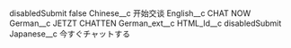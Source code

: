 <?xml version="1.0" encoding="UTF-8"?>
<CustomMetadata xmlns="http://soap.sforce.com/2006/04/metadata" xmlns:xsi="http://www.w3.org/2001/XMLSchema-instance" xmlns:xsd="http://www.w3.org/2001/XMLSchema">
    <label>disabledSubmit</label>
    <protected>false</protected>
    <values>
        <field>Chinese__c</field>
        <value xsi:type="xsd:string">开始交谈</value>
    </values>
    <values>
        <field>English__c</field>
        <value xsi:type="xsd:string">CHAT NOW</value>
    </values>
    <values>
        <field>German__c</field>
        <value xsi:type="xsd:string">JETZT CHATTEN</value>
    </values>
    <values>
        <field>German_ext__c</field>
        <value xsi:nil="true"/>
    </values>
    <values>
        <field>HTML_Id__c</field>
        <value xsi:type="xsd:string">disabledSubmit</value>
    </values>
    <values>
        <field>Japanese__c</field>
        <value xsi:type="xsd:string">今すぐチャットする</value>
    </values>
</CustomMetadata>
